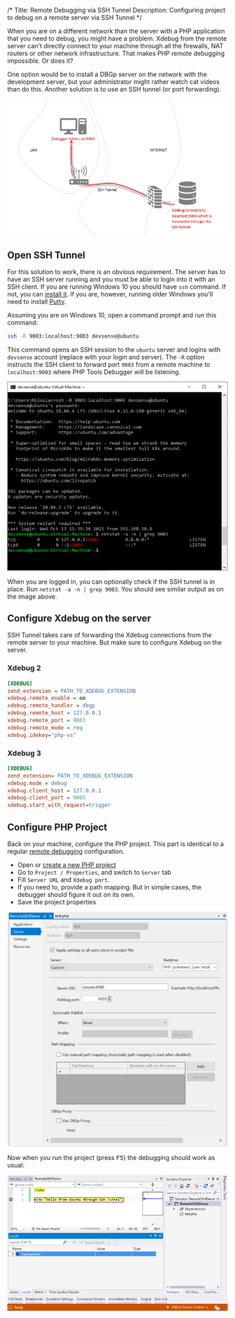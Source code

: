 /*
Title: Remote Debugging via SSH Tunnel
Description: Configuring project to debug on a remote server via SSH Tunnel
*/

When you are on a different network than the server with a PHP application that you need to debug, you might have a problem. Xdebug from the remote server can't directly connect to your machine through all the firewalls, NAT routers or other network infrastructure. That makes PHP remote debugging impossible. Or does it?

One option would be to install a DBGp server on the network with the development server, but your administrator might rather watch cat videos than do this. Another solution is to use an SSH tunnel (or port forwarding).

![SSH Tunnel](imgs/ssh-tunnel.png)

## Open SSH Tunnel

For this solution to work, there is an obvious requirement. The server has to have an SSH server running and you must be able to login into it with an SSH client. If you are running Windows 10 you should have `ssh` command. If not, you can [install it](https://docs.microsoft.com/en-us/windows-server/administration/openssh/openssh_install_firstuse). If you are, however, running older Windows you'll need to install [Putty](https://www.chiark.greenend.org.uk/~sgtatham/putty/latest.html).

Assuming you are on Windows 10, open a command prompt and run this command:

```bash
ssh -R 9003:localhost:9003 devsense@ubuntu
```

This command opens an SSH session to the `ubuntu` server and logins with `devsense` account (replace with your login and server). The `-R` option instructs the SSH client to forward port `9003` from a remote machine to `localhost:9003` where PHP Tools Debugger will be listening.

![SSH tunnel established](imgs\ssh-tunnel-established.png)

When you are logged in, you can optionally check if the SSH tunnel is in place. Run `netstat -a -n | grep 9003`. You should see similar output as on the image above.

## Configure Xdebug on the server

SSH Tunnel takes care of forwarding the Xdebug connections from the remote server to your machine. But make sure to configure Xdebug on the server.

### Xdebug 2

```ini
[XDEBUG]
zend_extension = PATH_TO_XDEBUG_EXTENSION
xdebug.remote_enable = on
xdebug.remote_handler = dbgp
xdebug.remote_host = 127.0.0.1
xdebug.remote_port = 9003
xdebug.remote_mode = req
xdebug.idekey="php-vs"
```

### Xdebug 3

```ini
[XDEBUG]
zend_extension= PATH_TO_XDEBUG_EXTENSION
xdebug.mode = debug
xdebug.client_host = 127.0.0.1
xdebug.client_port = 9003
xdebug.start_with_request=trigger
```

## Configure PHP Project

Back on your machine, configure the PHP project. This part is identical to a regular [remote debugging](remote-debug) configuration.

- Open or [create a new PHP project](../project/new-project)
- Go to `Project / Properties`, and switch to `Server` tab
- Fill `Server URL` and `Xdebug port`.
- If you need to, provide a path mapping. But in simple cases, the debugger should figure it out on its own.
- Save the project properties

![Project Properties](imgs\ssh-project-properties.png)

Now when you run the project (press <kbd>F5</kbd>) the debugging should work as usual:

![The debugger is working](imgs\ssh-debugging.png)